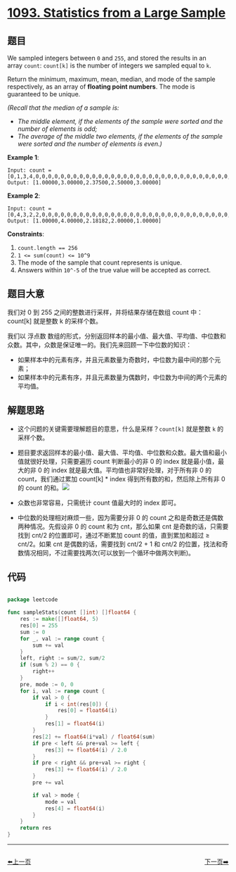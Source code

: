 # [1093. Statistics from a Large Sample](https://leetcode.com/problems/statistics-from-a-large-sample/)


## 题目

We sampled integers between `0` and `255`, and stored the results in an array `count`: `count[k]` is the number of integers we sampled equal to `k`.

Return the minimum, maximum, mean, median, and mode of the sample respectively, as an array of **floating point numbers**. The mode is guaranteed to be unique.

*(Recall that the median of a sample is:*

- *The middle element, if the elements of the sample were sorted and the number of elements is odd;*
- *The average of the middle two elements, if the elements of the sample were sorted and the number of elements is even.)*

**Example 1**:

    Input: count = [0,1,3,4,0,0,0,0,0,0,0,0,0,0,0,0,0,0,0,0,0,0,0,0,0,0,0,0,0,0,0,0,0,0,0,0,0,0,0,0,0,0,0,0,0,0,0,0,0,0,0,0,0,0,0,0,0,0,0,0,0,0,0,0,0,0,0,0,0,0,0,0,0,0,0,0,0,0,0,0,0,0,0,0,0,0,0,0,0,0,0,0,0,0,0,0,0,0,0,0,0,0,0,0,0,0,0,0,0,0,0,0,0,0,0,0,0,0,0,0,0,0,0,0,0,0,0,0,0,0,0,0,0,0,0,0,0,0,0,0,0,0,0,0,0,0,0,0,0,0,0,0,0,0,0,0,0,0,0,0,0,0,0,0,0,0,0,0,0,0,0,0,0,0,0,0,0,0,0,0,0,0,0,0,0,0,0,0,0,0,0,0,0,0,0,0,0,0,0,0,0,0,0,0,0,0,0,0,0,0,0,0,0,0,0,0,0,0,0,0,0,0,0,0,0,0,0,0,0,0,0,0,0,0,0,0,0,0,0,0,0,0,0,0,0,0,0,0,0,0,0,0,0,0,0,0]
    Output: [1.00000,3.00000,2.37500,2.50000,3.00000]

**Example 2**:

    Input: count = [0,4,3,2,2,0,0,0,0,0,0,0,0,0,0,0,0,0,0,0,0,0,0,0,0,0,0,0,0,0,0,0,0,0,0,0,0,0,0,0,0,0,0,0,0,0,0,0,0,0,0,0,0,0,0,0,0,0,0,0,0,0,0,0,0,0,0,0,0,0,0,0,0,0,0,0,0,0,0,0,0,0,0,0,0,0,0,0,0,0,0,0,0,0,0,0,0,0,0,0,0,0,0,0,0,0,0,0,0,0,0,0,0,0,0,0,0,0,0,0,0,0,0,0,0,0,0,0,0,0,0,0,0,0,0,0,0,0,0,0,0,0,0,0,0,0,0,0,0,0,0,0,0,0,0,0,0,0,0,0,0,0,0,0,0,0,0,0,0,0,0,0,0,0,0,0,0,0,0,0,0,0,0,0,0,0,0,0,0,0,0,0,0,0,0,0,0,0,0,0,0,0,0,0,0,0,0,0,0,0,0,0,0,0,0,0,0,0,0,0,0,0,0,0,0,0,0,0,0,0,0,0,0,0,0,0,0,0,0,0,0,0,0,0,0,0,0,0,0,0,0,0,0,0,0,0]
    Output: [1.00000,4.00000,2.18182,2.00000,1.00000]

**Constraints**:

1. `count.length == 256`
2. `1 <= sum(count) <= 10^9`
3. The mode of the sample that count represents is unique.
4. Answers within `10^-5` of the true value will be accepted as correct.


## 题目大意

我们对 0 到 255 之间的整数进行采样，并将结果存储在数组 count 中：count[k] 就是整数 k 的采样个数。

我们以 浮点数 数组的形式，分别返回样本的最小值、最大值、平均值、中位数和众数。其中，众数是保证唯一的。我们先来回顾一下中位数的知识：

- 如果样本中的元素有序，并且元素数量为奇数时，中位数为最中间的那个元素；
- 如果样本中的元素有序，并且元素数量为偶数时，中位数为中间的两个元素的平均值。



## 解题思路


- 这个问题的关键需要理解题目的意思，什么是采样？`count[k]` 就是整数 `k` 的采样个数。
- 题目要求返回样本的最小值、最大值、平均值、中位数和众数。最大值和最小值就很好处理，只需要遍历 count 判断最小的非 0 的 index 就是最小值，最大的非 0 的 index 就是最大值。平均值也非常好处理，对于所有非 0 的 count，我们通过累加 count[k] * index 得到所有数的和，然后除上所有非 0 的 count 的和。![](https://latex.codecogs.com/svg.latex?\sum_{n=0}^{256}count[n](while\%20\%20count[n]!=0))

- 众数也非常容易，只需统计 count 值最大时的 index 即可。
- 中位数的处理相对麻烦一些，因为需要分非 0 的 count 之和是奇数还是偶数两种情况。先假设非 0 的 count 和为 cnt，那么如果 cnt 是奇数的话，只需要找到 cnt/2 的位置即可，通过不断累加 count 的值，直到累加和超过 ≥ cnt/2。如果 cnt 是偶数的话，需要找到 cnt/2 + 1 和 cnt/2 的位置，找法和奇数情况相同，不过需要找两次(可以放到一个循环中做两次判断)。

## 代码

```go

package leetcode

func sampleStats(count []int) []float64 {
	res := make([]float64, 5)
	res[0] = 255
	sum := 0
	for _, val := range count {
		sum += val
	}
	left, right := sum/2, sum/2
	if (sum % 2) == 0 {
		right++
	}
	pre, mode := 0, 0
	for i, val := range count {
		if val > 0 {
			if i < int(res[0]) {
				res[0] = float64(i)
			}
			res[1] = float64(i)
		}
		res[2] += float64(i*val) / float64(sum)
		if pre < left && pre+val >= left {
			res[3] += float64(i) / 2.0
		}
		if pre < right && pre+val >= right {
			res[3] += float64(i) / 2.0
		}
		pre += val

		if val > mode {
			mode = val
			res[4] = float64(i)
		}
	}
	return res
}

```


----------------------------------------------
<div style="display: flex;justify-content: space-between;align-items: center;">
<p><a href="https://books.halfrost.com/leetcode/ChapterFour/1000~1099/1091.Shortest-Path-in-Binary-Matrix/">⬅️上一页</a></p>
<p><a href="https://books.halfrost.com/leetcode/ChapterFour/1100~1199/1105.Filling-Bookcase-Shelves/">下一页➡️</a></p>
</div>
